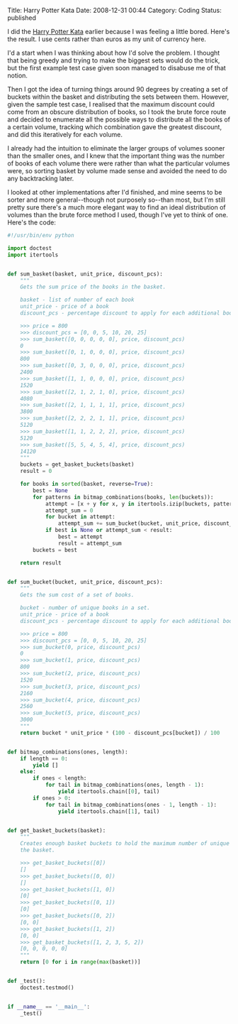 Title: Harry Potter Kata
Date: 2008-12-31 00:44
Category: Coding
Status: published

I did the [Harry Potter Kata](http://codingdojo.org/kata/Potter/) earlier because I was feeling a little bored. Here's the result. I use cents rather than euros as my unit of currency here.

I'd a start when I was thinking about how I'd solve the problem. I thought that being greedy and trying to make the biggest sets would do the trick, but the first example test case given soon managed to disabuse me of that notion.

Then I got the idea of turning things around 90 degrees by creating a set of buckets within the basket and distributing the sets between them. However, given the sample test case, I realised that the maximum discount could come from an obscure distribution of books, so I took the brute force route and decided to enumerate all the possible ways to distribute all the books of a certain volume, tracking which combination gave the greatest discount, and did this iteratively for each volume.

I already had the intuition to eliminate the larger groups of volumes sooner than the smaller ones, and I knew that the important thing was the number of books of each volume there were rather than what the particular volumes were, so sorting basket by volume made sense and avoided the need to do any backtracking later.

I looked at other implementations after I'd finished, and mine seems to be sorter and more general--though not purposely so--than most, but I'm still pretty sure there's a much more elegant way to find an ideal distribution of volumes than the brute force method I used, though I've yet to think of one. Here's the code:

```python
#!/usr/bin/env python

import doctest
import itertools


def sum_basket(basket, unit_price, discount_pcs):
    """
    Gets the sum price of the books in the basket.

    basket - list of number of each book
    unit_price - price of a book
    discount_pcs - percentage discount to apply for each additional book in a set

    >>> price = 800
    >>> discount_pcs = [0, 0, 5, 10, 20, 25]
    >>> sum_basket([0, 0, 0, 0, 0], price, discount_pcs)
    0
    >>> sum_basket([0, 1, 0, 0, 0], price, discount_pcs)
    800
    >>> sum_basket([0, 3, 0, 0, 0], price, discount_pcs)
    2400
    >>> sum_basket([1, 1, 0, 0, 0], price, discount_pcs)
    1520
    >>> sum_basket([2, 1, 2, 1, 0], price, discount_pcs)
    4080
    >>> sum_basket([2, 1, 1, 1, 1], price, discount_pcs)
    3800
    >>> sum_basket([2, 2, 2, 1, 1], price, discount_pcs)
    5120
    >>> sum_basket([1, 1, 2, 2, 2], price, discount_pcs)
    5120
    >>> sum_basket([5, 5, 4, 5, 4], price, discount_pcs)
    14120
    """
    buckets = get_basket_buckets(basket)
    result = 0

    for books in sorted(basket, reverse=True):
        best = None
        for patterns in bitmap_combinations(books, len(buckets)):
            attempt = [x + y for x, y in itertools.izip(buckets, patterns)]
            attempt_sum = 0
            for bucket in attempt:
                attempt_sum += sum_bucket(bucket, unit_price, discount_pcs)
            if best is None or attempt_sum < result:
                best = attempt
                result = attempt_sum
        buckets = best

    return result


def sum_bucket(bucket, unit_price, discount_pcs):
    """
    Gets the sum cost of a set of books.

    bucket - number of unique books in a set.
    unit_price - price of a book
    discount_pcs - percentage discount to apply for each additional book in a set

    >>> price = 800
    >>> discount_pcs = [0, 0, 5, 10, 20, 25]
    >>> sum_bucket(0, price, discount_pcs)
    0
    >>> sum_bucket(1, price, discount_pcs)
    800
    >>> sum_bucket(2, price, discount_pcs)
    1520
    >>> sum_bucket(3, price, discount_pcs)
    2160
    >>> sum_bucket(4, price, discount_pcs)
    2560
    >>> sum_bucket(5, price, discount_pcs)
    3000
    """
    return bucket * unit_price * (100 - discount_pcs[bucket]) / 100


def bitmap_combinations(ones, length):
    if length == 0:
        yield []
    else:
        if ones < length:
            for tail in bitmap_combinations(ones, length - 1):
                yield itertools.chain([0], tail)
        if ones > 0:
            for tail in bitmap_combinations(ones - 1, length - 1):
                yield itertools.chain([1], tail)


def get_basket_buckets(basket):
    """
    Creates enough basket buckets to hold the maximum number of unique book sets in
    the basket.

    >>> get_basket_buckets([0])
    []
    >>> get_basket_buckets([0, 0])
    []
    >>> get_basket_buckets([1, 0])
    [0]
    >>> get_basket_buckets([0, 1])
    [0]
    >>> get_basket_buckets([0, 2])
    [0, 0]
    >>> get_basket_buckets([1, 2])
    [0, 0]
    >>> get_basket_buckets([1, 2, 3, 5, 2])
    [0, 0, 0, 0, 0]
    """
    return [0 for i in range(max(basket))]


def _test():
    doctest.testmod()


if __name__ == '__main__':
    _test()
```
